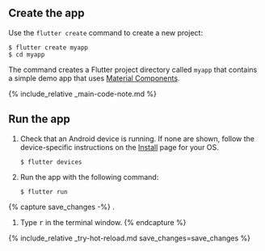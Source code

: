 <div class="tab-pane" id="terminal" role="tabpanel" aria-labelledby="terminal-tab" markdown="1">

## Create the app

Use the `flutter create` command to create a new project:

```terminal
$ flutter create myapp
$ cd myapp
```

The command creates a Flutter project directory called `myapp` that
contains a simple demo app that uses
[Material Components](https://material.io/guidelines/).

{% include_relative _main-code-note.md  %}

## Run the app

 1. Check that an Android device is running. If none are shown, follow the
    device-specific instructions on the [Install][] page for your OS.

    ```terminal
    $ flutter devices
    ```

 2. Run the app with the following command:

    ```terminal
    $ flutter run
    ```

{% capture save_changes -%}
.
1. Type <kbd>r</kbd> in the terminal window.
{% endcapture %}

{% include_relative _try-hot-reload.md save_changes=save_changes %}

[Install]: /docs/get-started/install
</div>
